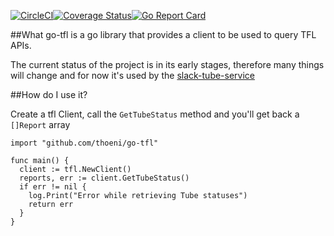 [![CircleCI](https://circleci.com/gh/thoeni/go-tfl.svg?style=svg)](https://circleci.com/gh/thoeni/go-tfl)[![Coverage Status](https://coveralls.io/repos/github/thoeni/go-tfl/badge.svg?branch=master)](https://coveralls.io/github/thoeni/go-tfl?branch=master)[![Go Report Card](https://goreportcard.com/badge/github.com/thoeni/go-tfl)](https://goreportcard.com/report/github.com/thoeni/go-tfl)

##What
go-tfl is a go library that provides a client to be used to query TFL APIs.

The current status of the project is in its early stages, therefore many things will change and for now it's used by the [slack-tube-service](https://github.com/thoeni/slack-tube-service/tree/refactor/tflclient-package)

##How do I use it?

Create a tfl Client, call the `GetTubeStatus` method and you'll get back a `[]Report` array

```golang
import "github.com/thoeni/go-tfl"

func main() {
  client := tfl.NewClient()
  reports, err := client.GetTubeStatus()
  if err != nil {
    log.Print("Error while retrieving Tube statuses")
    return err
  }
}
```
